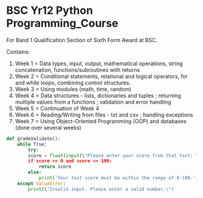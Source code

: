 # BSC Yr12 Python Programming_Course
For Band 1 Qualification Section of Sixth Form Award at BSC.

Contains:
1. Week 1 = Data types, input, output, mathematical operations, string concatenation, functions/subroutines with returns
2. Week 2 = Conditional statements, relational and logical operators, for and while loops, combining control structures.
3. Week 3 = Using modules (math, time, random)
4. Week 4 = Data structures - lists, dictionaries and tuples ; returning multiple values from a functions ; validation and error handling
5. Week 5 = Continuation of Week 4 
6. Week 6 = Reading/Writing from files - txt and csv ; handling exceptions
7. Week 7 = Using Object-Oriented Programming (OOP) and databases (done over several weeks)

```py
def gradeValidate():
    while True:
        try:
        score = float(input(\"Please enter your score from that test: \"))
        if score >= 0 and score <= 100:
            return score
        else:
            print('Your test score must be within the range of 0-100.')
    except ValueError:
        print(\"Invalid input. Please enter a valid number.\")
```
